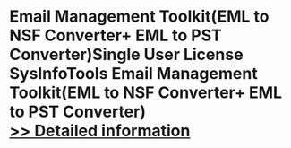 # Email Management Toolkit(EML to NSF Converter+ EML to PST Converter)Single User License<br />SysInfoTools Email Management Toolkit(EML to NSF Converter+ EML to PST Converter)<br />[>> Detailed information](https://secure.shareit.com/shareit/product.html?productid=300726213&affiliateid=200057808)